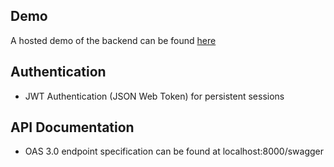 ## Demo

A hosted demo of the backend can be found [here](https://testing.keannu1.duckdns.org/swagger)

## Authentication

- JWT Authentication (JSON Web Token) for persistent sessions

## API Documentation

- OAS 3.0 endpoint specification can be found at localhost:8000/swagger
